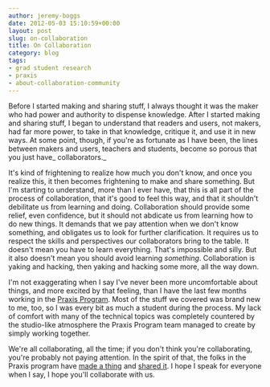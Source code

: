 ```yaml
---
author: jeremy-boggs
date: 2012-05-03 15:10:59+00:00
layout: post
slug: on-collaboration
title: On Collaboration
category: blog
tags:
- grad student research
- praxis
- about-collaboration-community
---
```


Before I started making and sharing stuff, I always thought it was the maker who had power and authority to dispense knowledge. After I started making and sharing stuff, I began to understand that readers and users, not makers, had far more power, to take in that knowledge, critique it, and use it in new ways. At some point, though, if you're as fortunate as I have been, the lines between makers and users, teachers and students, become so porous that you just have_ collaborators._

It's kind of frightening to realize how much you don't know, and once you realize this, it then becomes frightening to make and share something. But I'm starting to understand, more than I ever have, that this is all part of the process of collaboration, that it's good to feel this way, and that it shouldn't debilitate us from learning and doing. Collaboration should provide some relief, even confidence, but it should not abdicate us from learning how to do new things. It demands that we pay attention when we don't know something, and obligates us to look for further clarification. It requires us to respect the skills and perspectives our collaborators bring to the table. It doesn't mean you have to learn everything. That's impossible and silly. But it also doesn't mean you should avoid learning _something_. Collaboration is yaking and hacking, then yaking and hacking some more, all the way down.

I'm not exaggerating when I say I've never been more uncomfortable about things, and more excited by that feeling, than I have the last few months working in the [Praxis Program](http://praxis.scholarslab.org). Most of the stuff we covered was brand new to me, too, so I was every bit as much a student during the process. My lack of comfort with many of the technical topics was completely countered by the studio-like atmosphere the Praxis Program team managed to create by simply working together.

We're all collaborating, all the time; if you don't think you're collaborating, you're probably not paying attention. In the spirit of that, the folks in the Praxis program have [made a thing](http://github.com/scholarslab/prism) and [shared it](http://prism.scholarslab.org). I hope I speak for everyone when I say, I hope you'll collaborate with us.

